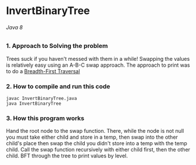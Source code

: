 # InvertBinaryTree
###### Java 8

### 1. Approach to Solving the problem

Trees suck if you haven't messed with them in a while!
Swapping the values is relatively easy using an A-B-C swap approach.
The approach to print was to do a [Breadth-First Traversal](https://www.cs.bu.edu/teaching/c/tree/breadth-first/)

### 2. How to compile and run this code


```
javac InvertBinaryTree.java
java InvertBinaryTree
```

### 3. How this program works

Hand the root node to the swap function. There, while the node is not null
you must take either child and store in a temp, then swap into the other child's place
then swap the child you didn't store into a temp with the temp child.
Call the swap function recursively with either child first, then the other child.
BFT through the tree to print values by level.
